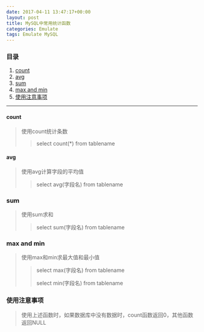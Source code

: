 ```yaml
---
date: 2017-04-11 13:47:17+00:00
layout: post
title: MySQL中常用统计函数
categories: Emulate
tags: Emulate MySQL
---
```


### 目录

1. [count](#item1)
2. [avg](#item2)
3. [sum](#item3)
4. [max and min](#item4)
5. [使用注意事项](#item5)

---
#### <span id="item1">count</span>
> 使用count统计条数
>> select count(*) from tablename

#### <span id="item2">avg</span>
> 使用avg计算字段的平均值
>> select avg(字段名) from tablename

### <span id="item3">sum</span>
> 使用sum求和
>> select sum(字段名) from tablename

### <span id="item4">max and min</span>
> 使用max和min求最大值和最小值
>> select max(字段名) from tablename
>>
>> select min(字段名) from tablename

### <span id="item5">使用注意事项</span>
> 使用上述函数时，如果数据库中没有数据时，count函数返回0，其他函数返回NULL